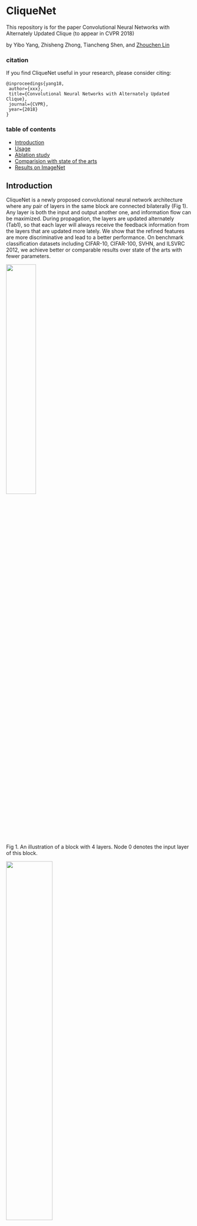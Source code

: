 # CliqueNet


This repository is for the paper Convolutional Neural Networks with Alternately Updated Clique (to appear in CVPR 2018)

by Yibo Yang, Zhisheng Zhong, Tiancheng Shen, and [Zhouchen Lin](http://www.cis.pku.edu.cn/faculty/vision/zlin/zlin.htm)

### citation
If you find CliqueNet useful in your research, please consider citing:

	@inproceedings{yang18,
	 author={xxx},
	 title={Convolutional Neural Networks with Alternately Updated Clique},
	 journal={CVPR},
	 year={2018}
	}

### table of contents
- [Introduction](#introduction)
- [Usage](#usage)
- [Ablation study](#ablation-study)
- [Comparision with state of the arts](#comparision-with-state-of-the-arts)
- [Results on ImageNet](#results-on-imagenet)

## Introduction
CliqueNet is a newly proposed convolutional neural network architecture where any pair of layers in the same block are connected bilaterally (Fig 1). Any layer is both the input and output another one, and information flow can be maximized. During propagation, the layers are updated alternately (Tab1), so that each layer will always receive the feedback information from the layers that are updated more lately. We show that the refined features are more discriminative and lead to a better performance. On benchmark classification datasets including CIFAR-10, CIFAR-100, SVHN, and ILSVRC 2012, we achieve better or comparable results over state of the arts with fewer parameters.


<div align=left><img src="https://raw.githubusercontent.com/iboing/test-/master/img/fig1.JPG" width="40%" height="40%">

Fig 1. An illustration of a block with 4 layers. Node 0 denotes the input layer of this block.

<div align=left><img src="https://raw.githubusercontent.com/iboing/test-/master/img/fig2.JPG" width="50%" height="50%">

Tab 1. Updating rule in CliqueNet. "{}" denotes the concatenating operator.




## Usage



asdsdf

## Ablation study

asdsdf

## Comparision with state of the arts

asdsdf

## Results on ImageNet



### third title
#### fourth titile




add a figure

to appear in CVPR 2018



add a table

model-----|top1|top5
---|:--------:|:----------:
aa|33%|33%
gg|55%|66%


add a citation
